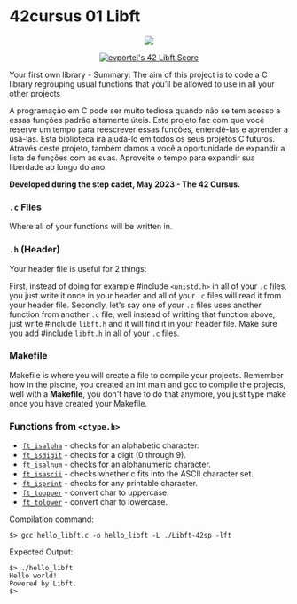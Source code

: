 # 42cursus 01 Libft
<p align="center">
	<a href="#"><img src="https://game.42sp.org.br/static/assets/achievements/libftm.png"/></a>
</p>
<p align="center">
    <a href="https://github.com/JaeSeoKim/badge42"><img src="https://badge42.vercel.app/api/v2/clgz3vp5u001608l5gzuhclek/project/3083798" alt="evportel's 42 Libft Score" /></a>
</p>
<p>
    Your first own library - Summary: The aim of this project is to code a C library regrouping usual functions that you’ll be allowed to use in all your other projects
</p>
<p>A programação em C pode ser muito tediosa quando não se tem acesso a essas funções padrão altamente úteis. Este projeto faz com que você reserve um tempo para reescrever essas funções, entendê-las e aprender a usá-las. Esta biblioteca irá ajudá-lo em todos os seus projetos C futuros.<br>Através deste projeto, também damos a você a oportunidade de expandir a lista de funções com as suas. Aproveite o tempo para expandir sua liberdade ao longo do ano.
</p>
<strong>Developed during the step cadet, May 2023 - The 42 Cursus.</strong><br>

<p><h3><code>.c</code> Files</h3>Where all of your functions will be written in.</p>
<p><h3><code>.h</code> (Header)</h3>
Your header file is useful for 2 things:

First, instead of doing for example #include <code><unistd.h></code> in all of your <code>.c</code> files, you just write it once in your header and all of your <code>.c</code> files will read it from your header file.
Secondly, let's say one of your <code>.c</code> files uses another function from another <code>.c</code> file, well instead of writting that function above, just write #include <code>libft.h</code> and it will find it in your header file.
Make sure you add #include <code>libft.h</code> in all of your <code>.c</code> files.</p>

<p><h3>Makefile</h3>
Makefile is where you will create a file to compile your projects. Remember how in the piscine, you created an int main and gcc to compile the projects, well with a <strong>Makefile</strong>, you don't have to do that anymore, you just type make once you have created your Makefile.</p>

### Functions from `<ctype.h>`

- [`ft_isalpha`](ft_isalpha.c)	- checks  for  an  alphabetic  character.
- [`ft_isdigit`](ft_isdigit.c)	- checks for a digit (0 through 9).
- [`ft_isalnum`](ft_isalnum.c)	- checks for an alphanumeric character.
- [`ft_isascii`](ft_isascii.c)	- checks whether c fits into the ASCII character set.
- [`ft_isprint`](ft_isprint.c)	- checks for any printable character.
- [`ft_toupper`](ft_toupper.c)	- convert char to uppercase.
- [`ft_tolower`](ft_tolower.c)	- convert char to lowercase.


Compilation command:
``` make
$> gcc hello_libft.c -o hello_libft -L ./Libft-42sp -lft
```

Expected Output:
``` shell
$> ./hello_libft
Hello world!
Powered by Libft.
$>
```